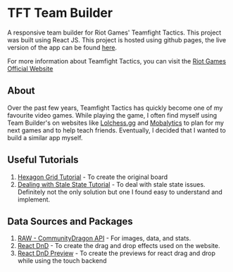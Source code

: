 # TFT Team Builder
A responsive team builder for Riot Games' Teamfight Tactics. This project was built using React JS. This project is hosted using github pages, the live version of the app can be found [here](https://jcssss.github.io/TFTCompPlanner/).

For more information about Teamfight Tactics, you can visit the [Riot Games Official Website](https://teamfighttactics.leagueoflegends.com/en-us/)

## About
Over the past few years, Teamfight Tactics has quickly become one of my favourite video games. While playing the game, I often find myself using Team Builder's on websites like [Lolchess.gg](https://lolchess.gg/builder?hl=en-US) and [Mobalytics](https://mobalytics.gg/tft/comp-builder) to plan for my next games and to help teach friends. Eventually, I decided that I wanted to build a similar app myself.

## Useful Tutorials
1. [Hexagon Grid Tutorial](https://css-tricks.com/hexagons-and-beyond-flexible-responsive-grid-patterns-sans-media-queries/) - To create the original board
2. [Dealing with Stale State Tutorial](https://css-tricks.com/dealing-with-stale-props-and-states-in-reacts-functional-components/) - To deal with stale state issues. Definitely not the only solution but one I found easy to understand and implement.

## Data Sources and Packages
1. [RAW - CommunityDragon API](https://raw.communitydragon.org/) - For images, data, and stats.
2. [React DnD](https://react-dnd.github.io/react-dnd/about) - To create the drag and drop effects used on the website.
3. [React DnD Preview](https://www.npmjs.com/package/react-dnd-preview) - To create the previews for react drag and drop while using the touch backend
